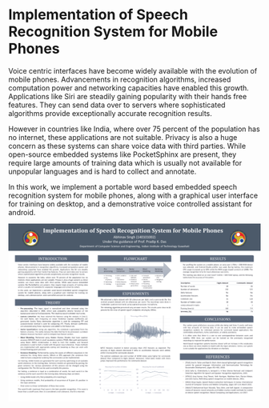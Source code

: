 # Implementation of Speech Recognition System for Mobile Phones

Voice centric interfaces have become widely available with the evolution of mobile phones. Advancements in recognition algorithms, increased computation power and networking capacities have enabled this growth. Applications like Siri are steadily gaining popularity with their hands free features. They can send data over to servers where sophisticated algorithms provide exceptionally accurate recognition results.

However in countries like India, where over 75 percent of the population has no internet, these applications are not suitable. Privacy is also a huge concern as these systems can share voice data with third parties. While open-source embedded systems like PocketSphinx are present, they require large amounts of training data which is usually not available for unpopular languages and is hard to collect and annotate.

In this work, we implement a portable word based embedded speech recognition system for mobile phones, along with a graphical user interface for training on desktop, and a demonstrative voice controlled assistant for android.

![Poster](poster/Implementation%20of%20Speech%20Recognition%20System%20for%20Mobile%20Phones.png)
